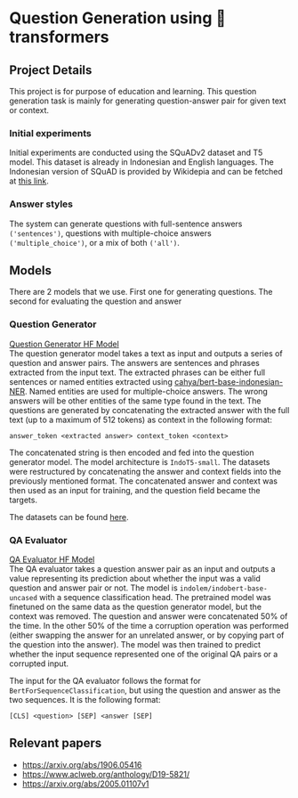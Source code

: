 # Question Generation using 🤗 transformers

## Project Details
This project is for purpose of education and learning. This question generation task is mainly for generating question-answer pair for given text or context.

### Initial experiments
Initial experiments are conducted using the SQuADv2 dataset and T5 model. This dataset is already in Indonesian and English languages. The Indonesian version of SQuAD is provided by Wikidepia and can be fetched at [this link](https://github.com/Wikidepia/indonesian_datasets).


### Answer styles
The system can generate questions with full-sentence answers `('sentences')`, questions with multiple-choice answers `('multiple_choice')`, or a mix of both `('all')`.

## Models
There are 2 models that we use. First one for generating questions. The second for evaluating the question and answer

### Question Generator
[Question Generator HF Model](https://huggingface.co/widyanto/IndoT5-small-qg)<br>
The question generator model takes a text as input and outputs a series of question and answer pairs. The answers are sentences and phrases extracted from the input text. The extracted phrases can be either full sentences or named entities extracted using [cahya/bert-base-indonesian-NER](https://huggingface.co/cahya/bert-base-indonesian-NER). Named entities are used for multiple-choice answers. The wrong answers will be other entities of the same type found in the text. The questions are generated by concatenating the extracted answer with the full text (up to a maximum of 512 tokens) as context in the following format:

```
answer_token <extracted answer> context_token <context>
```
The concatenated string is then encoded and fed into the question generator model. The model architecture is `IndoT5-small`. The datasets were restructured by concatenating the answer and context fields into the previously mentioned format. The concatenated answer and context was then used as an input for training, and the question field became the targets.

The datasets can be found [here](https://drive.google.com/drive/folders/13FjYisqRHkTRWWmtRpuF4-s9s_GxvJs2?usp=sharing).

### QA Evaluator
[QA Evaluator HF Model](https://huggingface.co/widyanto/indobert-base-uncased-qa-evaluator)<br>
The QA evaluator takes a question answer pair as an input and outputs a value representing its prediction about whether the input was a valid question and answer pair or not. The model is `indolem/indobert-base-uncased` with a sequence classification head. The pretrained model was finetuned on the same data as the question generator model, but the context was removed. The question and answer were concatenated 50% of the time. In the other 50% of the time a corruption operation was performed (either swapping the answer for an unrelated answer, or by copying part of the question into the answer). The model was then trained to predict whether the input sequence represented one of the original QA pairs or a corrupted input.

The input for the QA evaluator follows the format for `BertForSequenceClassification`, but using the question and answer as the two sequences. It is the following format:

```
[CLS] <question> [SEP] <answer [SEP]
```

## Relevant papers
- https://arxiv.org/abs/1906.05416
- https://www.aclweb.org/anthology/D19-5821/
- https://arxiv.org/abs/2005.01107v1
